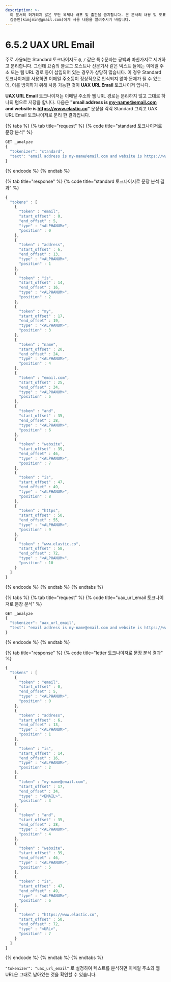 ```yaml
---
description: >-
  이 문서의 허가되지 않은 무단 복제나 배포 및 출판을 금지합니다. 본 문서의 내용 및 도표 등을 인용하고자 하는 경우 출처를 명시하고
  김종민(kimjmin@gmail.com)에게 사용 내용을 알려주시기 바랍니다.
---
```


# 6.5.2 UAX URL Email

  주로 사용되는 Standard 토크나이저도 `@`, `/` 같은 특수문자는 공백과 마찬가지로 제거하고 분리합니다. 그런데 요즘의 블로그 포스트나 신문기사 같은 텍스트 들에는 이메일 주소 또는 웹 URL 경로 등이 삽입되어 있는 경우가 상당히 많습니다. 이 경우 Standard 토크나이저를 사용하면 이메일 주소등이 정상적으로 인식되지 않아 문제가 될 수 있는데, 이를 방지하기 위해 사용 가능한 것이 **UAX URL Email** 토크나이저 입니다.

  **UAX URL Email** 토크나이저는 이메일 주소와 웹 URL 경로는 분리하지 않고 그대로 하나의 텀으로 저장을 합니다. 다음은 **"email address is my-name@email.com and website is https://www.elastic.co"** 문장을 각각 Standard 그리고 UAX URL Email 토크나이저로 분리 한 결과입니다.

{% tabs %}
{% tab title="request" %}
{% code title="standard 토크나이저로 문장 분석" %}
```javascript
GET _analyze
{
  "tokenizer": "standard",
  "text": "email address is my-name@email.com and website is https://www.elastic.co"
}
```
{% endcode %}
{% endtab %}

{% tab title="response" %}
{% code title="standard 토크나이저로 문장 분석 결과" %}
```javascript
{
  "tokens" : [
    {
      "token" : "email",
      "start_offset" : 0,
      "end_offset" : 5,
      "type" : "<ALPHANUM>",
      "position" : 0
    },
    {
      "token" : "address",
      "start_offset" : 6,
      "end_offset" : 13,
      "type" : "<ALPHANUM>",
      "position" : 1
    },
    {
      "token" : "is",
      "start_offset" : 14,
      "end_offset" : 16,
      "type" : "<ALPHANUM>",
      "position" : 2
    },
    {
      "token" : "my",
      "start_offset" : 17,
      "end_offset" : 19,
      "type" : "<ALPHANUM>",
      "position" : 3
    },
    {
      "token" : "name",
      "start_offset" : 20,
      "end_offset" : 24,
      "type" : "<ALPHANUM>",
      "position" : 4
    },
    {
      "token" : "email.com",
      "start_offset" : 25,
      "end_offset" : 34,
      "type" : "<ALPHANUM>",
      "position" : 5
    },
    {
      "token" : "and",
      "start_offset" : 35,
      "end_offset" : 38,
      "type" : "<ALPHANUM>",
      "position" : 6
    },
    {
      "token" : "website",
      "start_offset" : 39,
      "end_offset" : 46,
      "type" : "<ALPHANUM>",
      "position" : 7
    },
    {
      "token" : "is",
      "start_offset" : 47,
      "end_offset" : 49,
      "type" : "<ALPHANUM>",
      "position" : 8
    },
    {
      "token" : "https",
      "start_offset" : 50,
      "end_offset" : 55,
      "type" : "<ALPHANUM>",
      "position" : 9
    },
    {
      "token" : "www.elastic.co",
      "start_offset" : 58,
      "end_offset" : 72,
      "type" : "<ALPHANUM>",
      "position" : 10
    }
  ]
}
```
{% endcode %}
{% endtab %}
{% endtabs %}

{% tabs %}
{% tab title="request" %}
{% code title="uax\_url\_email 토크나이저로 문장 분석" %}
```javascript
GET _analyze
{
  "tokenizer": "uax_url_email",
  "text": "email address is my-name@email.com and website is https://www.elastic.co"
}
```
{% endcode %}
{% endtab %}

{% tab title="response" %}
{% code title="letter 토크나이저로 문장 분석 결과" %}
```javascript
{
  "tokens" : [
    {
      "token" : "email",
      "start_offset" : 0,
      "end_offset" : 5,
      "type" : "<ALPHANUM>",
      "position" : 0
    },
    {
      "token" : "address",
      "start_offset" : 6,
      "end_offset" : 13,
      "type" : "<ALPHANUM>",
      "position" : 1
    },
    {
      "token" : "is",
      "start_offset" : 14,
      "end_offset" : 16,
      "type" : "<ALPHANUM>",
      "position" : 2
    },
    {
      "token" : "my-name@email.com",
      "start_offset" : 17,
      "end_offset" : 34,
      "type" : "<EMAIL>",
      "position" : 3
    },
    {
      "token" : "and",
      "start_offset" : 35,
      "end_offset" : 38,
      "type" : "<ALPHANUM>",
      "position" : 4
    },
    {
      "token" : "website",
      "start_offset" : 39,
      "end_offset" : 46,
      "type" : "<ALPHANUM>",
      "position" : 5
    },
    {
      "token" : "is",
      "start_offset" : 47,
      "end_offset" : 49,
      "type" : "<ALPHANUM>",
      "position" : 6
    },
    {
      "token" : "https://www.elastic.co",
      "start_offset" : 50,
      "end_offset" : 72,
      "type" : "<URL>",
      "position" : 7
    }
  ]
}
```
{% endcode %}
{% endtab %}
{% endtabs %}

   `"tokenizer": "uax_url_email"` 로 설정하여 텍스트를 분석하면 이메일 주소와 웹 URL은 그대로 남아있는 것을 확인할 수 있습니다.

